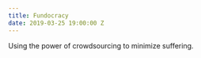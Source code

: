 ```yaml
---
title: Fundocracy
date: 2019-03-25 19:00:00 Z
---
```


Using the power of crowdsourcing to minimize suffering. 
